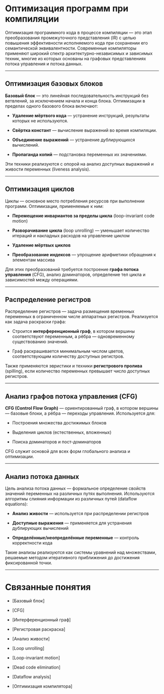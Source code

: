 # Оптимизация программ при компиляции

Оптимизация программного кода в процессе компиляции — это этап преобразования промежуточного представления (IR) с целью повышения эффективности исполняемого кода при сохранении его семантической эквивалентности. Современные компиляторы применяют широкий спектр архитектурно-независимых и зависимых техник, многие из которых основаны на графовых представлениях потока управления и потока данных.

---

## Оптимизация базовых блоков

**Базовый блок** — это линейная последовательность инструкций без ветвлений, за исключением начала и конца блока. Оптимизации в пределах одного базового блока включают:

- **Удаление мёртвого кода** — устранение инструкций, результаты которых не используются.
    
- **Свёртка констант** — вычисление выражений во время компиляции.
    
- **Объединение выражений** — устранение дублирующихся вычислений.
    
- **Пропаганда копий** — подстановка переменных их значениями.
    

Эти техники реализуются с опорой на анализ доступных выражений и живости переменных (liveness analysis).

---

## Оптимизация циклов

Циклы — основное место потребления ресурсов при выполнении программ. Оптимизации, применяемые к ним:

- **Перемещение инвариантов за пределы цикла** (loop-invariant code motion)
    
- **Разворачивание цикла** (loop unrolling) — уменьшает количество итераций и накладных расходов на управление циклом
    
- **Удаление мёртвых циклов**
    
- **Преобразование индексов** — упрощение арифметики обращения к элементам массива
    

Для этих преобразований требуется построение **графа потока управления** (CFG), анализ доминаторов, определение тел цикла и зависимостей между операциями.

---

## Распределение регистров

Распределение регистров — задача размещения временных переменных в ограниченном числе аппаратных регистров. Реализуется как задача раскраски графа:

- Строится **интерференционный граф**, в котором вершины соответствуют переменным, а рёбра — одновременному существованию значений.
    
- Граф раскрашивается минимальным числом цветов, соответствующим количеству доступных регистров.
    

Также применяются эвристики и техники **регистрового пролива** (spilling), если количество переменных превышает число доступных регистров.

---

## Анализ графов потока управления (CFG)

**CFG (Control Flow Graph)** — ориентированный граф, в котором вершины — базовые блоки, а рёбра — переходы управления. Используется для:

- Построения множества достижимых блоков
    
- Выделения циклов (естественных, вложенных)
    
- Поиска доминаторов и пост-доминаторов
    

CFG служит основой для всех форм глобального анализа и оптимизации.

---

## Анализ потока данных

Цель анализа потока данных — формальное определение свойств значений переменных на различных путях выполнения. Используются алгоритмы слияния информации из различных путей (dataflow equations):

- **Анализ живости** — используется при распределении регистров
    
- **Доступные выражения** — применяется для устранения дублирующих вычислений
    
- **Определённые/неопределённые переменные** — контроль корректности кода
    

Такие анализы реализуются как системы уравнений над множествами, решаемые методом итеративного приближения до достижения фиксированной точки.

---

# Связанные понятия

- [Базовый блок]
    
- [CFG]
    
- [Интерференционный граф]
    
- [Регистровая раскраска]
    
- [Анализ живости]
    
- [Loop unrolling]
    
- [Loop-invariant motion]
    
- [Dead code elimination]
    
- [Dataflow analysis]
    
- [Оптимизация компилятора]